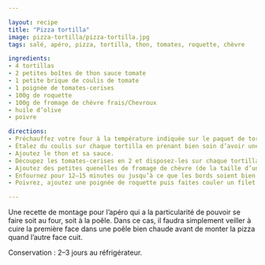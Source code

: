 ```yaml
---

layout: recipe
title: "Pizza tortilla"
image: pizza-tortilla/pizza-tortilla.jpg
tags: salé, apéro, pizza, tortilla, thon, tomates, roquette, chèvre

ingredients:
- 4 tortillas
- 2 petites boîtes de thon sauce tomate
- 1 petite brique de coulis de tomate
- 1 poignée de tomates-cerises
- 100g de roquette
- 100g de fromage de chèvre frais/Chevroux
- huile d’olive
- poivre

directions:
- Préchauffez votre four à la température indiquée sur le paquet de tortillas.
- Étalez du coulis sur chaque tortilla en prenant bien soin d’avoir une couche homogène.
- Ajoutez le thon et sa sauce.
- Découpez les tomates-cerises en 2 et disposez-les sur chaque tortilla.
- Ajoutez des petites quenelles de fromage de chèvre (de la taille d’une cuillère à café).
- Enfournez pour 12–15 minutes ou jusqu’à ce que les bords soient bien croquants.
- Poivrez, ajoutez une poignée de roquette puis faites couler un filet d’huile d’olive par dessus et dégustez.

---
```


Une recette de montage pour l’apéro qui a la particularité de pouvoir se faire soit au four, soit à la poêle. Dans ce cas, il faudra simplement veiller à cuire la première face dans une poêle bien chaude avant de monter la pizza quand l’autre face cuit.

Conservation&nbsp;: 2–3 jours au réfrigérateur.